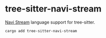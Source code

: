 # tree-sitter-navi-stream

[Navi Stream](https://navi-lang.org/navi-stream/) language support for tree-sitter.

```bash
cargo add tree-sitter-navi-stream
```
